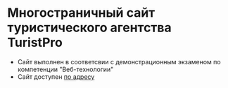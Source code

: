 # Многостраничный сайт туристического агентства TuristPro

* Сайт выполнен в соответсвии с демонстрационным экзаменом по компетенции "Веб-технологии"
* Сайт доступен [по адресу](https://dmitreykozlov.github.io/TuristPro/)
